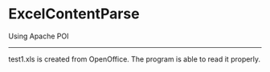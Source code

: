 # ExcelContentParse
Using Apache POI

----
test1.xls is created from OpenOffice. The program is able to read it properly.

